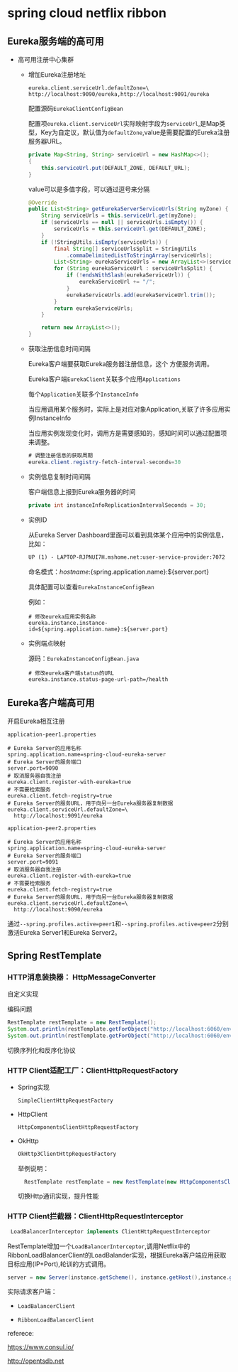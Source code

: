 # spring cloud netflix ribbon

## Eureka服务端的高可用

* 高可用注册中心集群
  * 增加Eureka注册地址

    ```properties
    eureka.client.serviceUrl.defaultZone=\  http://localhost:9090/eureka,http://localhost:9091/eureka
    ```

    配置源码`EurekaClientConfigBean`

    配置项`eureka.client.serviceUrl`实际映射字段为`serviceUrl`,是Map类型，Key为自定议，默认值为`defaultZone`,value是需要配置的Eureka注册服务器URL。

    ```java
    private Map<String, String> serviceUrl = new HashMap<>();
    {
        this.serviceUrl.put(DEFAULT_ZONE, DEFAULT_URL);
    }
    ```

    value可以是多值字段，可以通过逗号来分隔

    ```java
    @Override
    public List<String> getEurekaServerServiceUrls(String myZone) {
        String serviceUrls = this.serviceUrl.get(myZone);
        if (serviceUrls == null || serviceUrls.isEmpty()) {
            serviceUrls = this.serviceUrl.get(DEFAULT_ZONE);
        }
        if (!StringUtils.isEmpty(serviceUrls)) {
            final String[] serviceUrlsSplit = StringUtils
                .commaDelimitedListToStringArray(serviceUrls);
            List<String> eurekaServiceUrls = new ArrayList<>(serviceUrlsSplit.length);
            for (String eurekaServiceUrl : serviceUrlsSplit) {
                if (!endsWithSlash(eurekaServiceUrl)) {
                    eurekaServiceUrl += "/";
                }
                eurekaServiceUrls.add(eurekaServiceUrl.trim());
            }
            return eurekaServiceUrls;
        }

        return new ArrayList<>();
    }
    ```
  
  * 获取注册信息时间间隔

    Eureka客户端要获取Eureka服务器注册信息，这个 方便服务调用。

    Eureka客户端`EurekaClient`关联多个应用`Applications`

    每个`Application`关联多个`InstanceInfo`

    当应用调用某个服务时，实际上是对应对象Application,关联了许多应用实例InstanceInfo

    当应用实例发现变化时，调用方是需要感知的，感知时间可以通过配置项来调整。

    ```java
    # 调整注册信息的获取周期
    eureka.client.registry-fetch-interval-seconds=30
    ```
    
  * 实例信息复制时间间隔
  
    客户端信息上报到Eureka服务器的时间
  
    ```java
    private int instanceInfoReplicationIntervalSeconds = 30;
    ```
  
    
  
  * 实例ID
  
    从Eureka Server Dashboard里面可以看到具体某个应用中的实例信息，比如：
  
    ```xml
    UP (1) - LAPTOP-RJPNUI7H.mshome.net:user-service-provider:7072
    ```
  
    命名模式：${hostname}:${spring.application.name}:${server.port}
  
    具体配置可以查看`EurekaInstanceConfigBean`
  
    例如：
  
    ```properties
    # 修改eureka应用实例名称
    eureka.instance.instance-id=${spring.application.name}:${server.port}
    ```
  
    
    
  * 实例端点映射
  
      源码：`EurekaInstanceConfigBean.java`
      
      ```properties
      # 修改eureka客户端status的URL
      eureka.instance.status-page-url-path=/health
      ```



## Eureka客户端高可用

开启Eureka相互注册

 `application-peer1.properties`

```properties
# Eureka Server的应用名称
spring.application.name=spring-cloud-eureka-server
# Eureka Server的服务端口
server.port=9090
# 取消服务器自我注册
eureka.client.register-with-eureka=true
# 不需要检索服务
eureka.client.fetch-registry=true
# Eureka Server的服务URL，用于向另一台Eureka服务器复制数据
eureka.client.serviceUrl.defaultZone=\
  http://localhost:9091/eureka
```

`application-peer2.properties`

```properties
# Eureka Server的应用名称
spring.application.name=spring-cloud-eureka-server
# Eureka Server的服务端口
server.port=9091
# 取消服务器自我注册
eureka.client.register-with-eureka=true
# 不需要检索服务
eureka.client.fetch-registry=true
# Eureka Server的服务URL，用于向另一台Eureka服务器复制数据
eureka.client.serviceUrl.defaultZone=\
  http://localhost:9090/eureka
```

通过`--spring.profiles.active=peer1`和`--spring.profiles.active=peer2`分别激活Eureka Server1和Eureka Server2。



## Spring RestTemplate

### HTTP消息装换器： HttpMessageConverter

自定义实现

编码问题

```java
RestTemplate restTemplate = new RestTemplate();
System.out.println(restTemplate.getForObject("http://localhost:6060/env", Map.class));
System.out.println(restTemplate.getForObject("http://localhost:6060/env", String.class));
```

切换序列化和反序化协议

### HTTP Client适配工厂：ClientHttpRequestFactory

* Spring实现

  ```java
  SimpleClientHttpRequestFactory
  ```

* HttpClient

  ```java
  HttpComponentsClientHttpRequestFactory
  ```

* OkHttp

  ```java
  OkHttp3ClientHttpRequestFactory
  ```

  举例说明：

  ```java
    RestTemplate restTemplate = new RestTemplate(new HttpComponentsClientHttpRequestFactory());
  ```

  切换Http通讯实现，提升性能

### HTTP Client拦截器：ClientHttpRequestInterceptor

```java
 LoadBalancerInterceptor implements ClientHttpRequestInterceptor 
```

RestTemplate增加一个`LoadBalancerInterceptor`,调用Netflix中的RibbonLoadBalancerClient的LoadBalander实现，根据Eureka客户端应用获取目标应用(IP+Port),轮训的方式调用。

```java
server = new Server(instance.getScheme(), instance.getHost(),instance.getPort());
```

实际请求客户端：

* `LoadBalancerClient`

* `RibbonLoadBalancerClient`

referece:

https://www.consul.io/

http://opentsdb.net